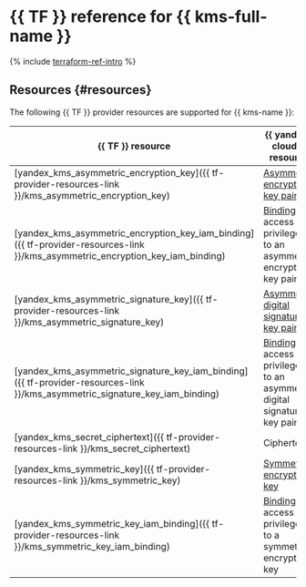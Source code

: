 # {{ TF }} reference for {{ kms-full-name }}

{% include [terraform-ref-intro](../_includes/terraform-ref-intro.md) %}

## Resources {#resources}

The following {{ TF }} provider resources are supported for {{ kms-name }}:

| **{{ TF }} resource** | **{{ yandex-cloud }} resource** |
| --- | --- |
| [yandex_kms_asymmetric_encryption_key]({{ tf-provider-resources-link }}/kms_asymmetric_encryption_key) | [Asymmetric encryption key pair](./concepts/asymmetric-encryption-key.md) |
| [yandex_kms_asymmetric_encryption_key_iam_binding]({{ tf-provider-resources-link }}/kms_asymmetric_encryption_key_iam_binding) | [Binding](../iam/concepts/access-control/index.md#access-bindings) access privileges to an asymmetric encryption key pair |
| [yandex_kms_asymmetric_signature_key]({{ tf-provider-resources-link }}/kms_asymmetric_signature_key) | [Asymmetric digital signature key pair](./concepts/asymmetric-signature-key.md) |
| [yandex_kms_asymmetric_signature_key_iam_binding]({{ tf-provider-resources-link }}/kms_asymmetric_signature_key_iam_binding) | [Binding](../iam/concepts/access-control/index.md#access-bindings) access privileges to an asymmetric digital signature key pair |
| [yandex_kms_secret_ciphertext]({{ tf-provider-resources-link }}/kms_secret_ciphertext) | Ciphertext |
| [yandex_kms_symmetric_key]({{ tf-provider-resources-link }}/kms_symmetric_key) | [Symmetric encryption key](./concepts/key.md) |
| [yandex_kms_symmetric_key_iam_binding]({{ tf-provider-resources-link }}/kms_symmetric_key_iam_binding) | [Binding](../iam/concepts/access-control/index.md#access-bindings) access privileges to a symmetric encryption key |
